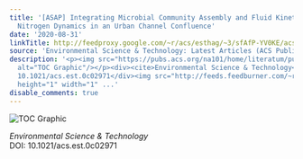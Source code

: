 ```yaml
---
title: '[ASAP] Integrating Microbial Community Assembly and Fluid Kinetics to Decouple
  Nitrogen Dynamics in an Urban Channel Confluence'
date: '2020-08-31'
linkTitle: http://feedproxy.google.com/~r/acs/esthag/~3/sfAfP-YV0KE/acs.est.0c02971
source: 'Environmental Science & Technology: Latest Articles (ACS Publications)'
description: '<p><img src="https://pubs.acs.org/na101/home/literatum/publisher/achs/journals/content/esthag/0/esthag.ahead-of-print/acs.est.0c02971/20200831/images/medium/es0c02971_0006.gif"
  alt="TOC Graphic"/></p><div><cite>Environmental Science & Technology</cite></div><div>DOI:
  10.1021/acs.est.0c02971</div><img src="http://feeds.feedburner.com/~r/acs/esthag/~4/sfAfP-YV0KE"
  height="1" width="1" ...'
disable_comments: true
---
```

<p><img src="https://pubs.acs.org/na101/home/literatum/publisher/achs/journals/content/esthag/0/esthag.ahead-of-print/acs.est.0c02971/20200831/images/medium/es0c02971_0006.gif" alt="TOC Graphic"/></p><div><cite>Environmental Science & Technology</cite></div><div>DOI: 10.1021/acs.est.0c02971</div><img src="http://feeds.feedburner.com/~r/acs/esthag/~4/sfAfP-YV0KE" height="1" width="1" ...
